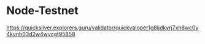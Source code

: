 # Node-Testnet




https://quicksilver.explorers.guru/validator/quickvaloper1g8ljdkyrj7xh8wc0y4kvnh03d2w4wycgt95858
